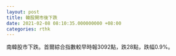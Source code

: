 ```yaml
---
layout: post
title: 韓股開市後下跌
date: 2021-02-08 08:10:35.000000000 +08:00
categories: rthk
---
```


南韓股市下跌。首爾綜合指數較早時報3092點，跌28點，跌幅0.9%。
